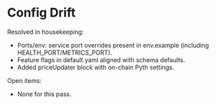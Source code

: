 # Config Drift

Resolved in housekeeping:
- Ports/env: service port overrides present in env.example (including HEALTH_PORT/METRICS_PORT).
- Feature flags in default.yaml aligned with schema defaults.
- Added priceUpdater block with on-chain Pyth settings.

Open items:
- None for this pass.

